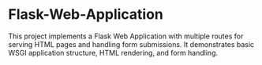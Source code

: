 # Flask-Web-Application
This project implements a Flask Web Application with multiple routes for serving HTML pages and handling form submissions. It demonstrates basic WSGI application structure, HTML rendering, and form handling.
